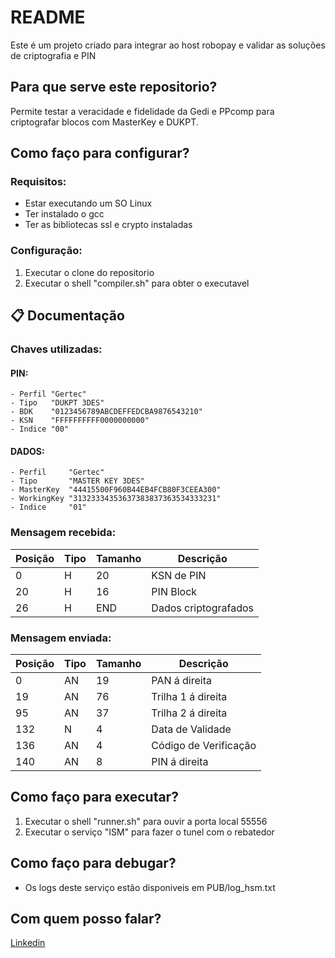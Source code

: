 # README #

Este é um projeto criado para integrar ao host robopay e validar as soluções de criptografia e PIN 

## Para que serve este repositorio? ###

Permite testar a veracidade e fidelidade da Gedi e PPcomp para criptografar blocos com MasterKey e DUKPT.

## Como faço para configurar? ###

### Requisitos:
* Estar executando um SO Linux
* Ter instalado o gcc
* Ter as bibliotecas ssl e crypto instaladas

### Configuração:
1. Executar o clone do repositorio
2. Executar o shell "compiler.sh" para obter o executavel

## 📋  Documentação

### Chaves utilizadas:

#### PIN:
	- Perfil "Gertec"
	- Tipo 	 "DUKPT 3DES"
	- BDK 	 "0123456789ABCDEFFEDCBA9876543210"
	- KSN  	 "FFFFFFFFFF0000000000"
	- Indice "00"

#### DADOS:
	- Perfil	 "Gertec"
	- Tipo 	 	 "MASTER KEY 3DES"
	- MasterKey	 "44415500F960B44EB4FCB80F3CEEA300"
	- WorkingKey "31323334353637383837363534333231"
	- Indice 	 "01"

### Mensagem recebida:
| Posição | Tipo | Tamanho | Descrição |
| ------- | ---- | ------- | --------- |
| 0 | H | 20 | KSN de PIN |
| 20 | H | 16 | PIN Block |
| 26 | H | END | Dados criptografados |

### Mensagem enviada:
| Posição | Tipo | Tamanho | Descrição |
| ------- | ---- | ------- | --------- |
| 0 | AN | 19 | PAN á direita |
| 19 | AN | 76 | Trilha 1 á direita |
| 95 | AN | 37 | Trilha 2 á direita |
| 132 | N | 4 | Data de Validade |
| 136 | AN | 4 | Código de Verificação |
| 140 | AN | 8 | PIN á direita |

## Como faço para executar?

1. Executar o shell "runner.sh" para ouvir a porta local 55556
2. Executar o serviço "ISM" para fazer o tunel com o rebatedor

## Como faço para debugar?

* Os logs deste serviço estão disponiveis em PUB/log_hsm.txt

## Com quem posso falar?
[Linkedin](https://www.linkedin.com/in/erick-calegaro/)

